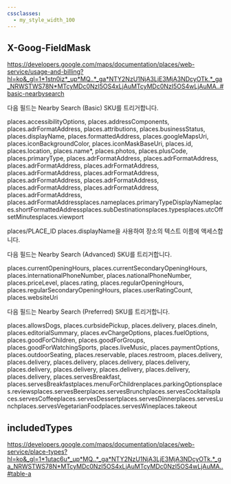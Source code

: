 ```yaml
---
cssclasses:
  - my_style_width_100
---
```



## X-Goog-FieldMask
https://developers.google.com/maps/documentation/places/web-service/usage-and-billing?hl=ko&_gl=1*1stn0iz*_up*MQ..*_ga*NTY2NzU1NjA3LjE3MjA3NDcyOTk.*_ga_NRWSTWS78N*MTcyMDc0NzI5OS4xLjAuMTcyMDc0NzI5OS4wLjAuMA..#basic-nearbysearch

다음 필드는 Nearby Search (Basic) SKU를 트리거합니다.

places.accessibilityOptions, places.addressComponents, places.adrFormatAddress, places.attributions, places.businessStatus, places.displayName, places.formattedAddress, places.googleMapsUri, places.iconBackgroundColor, places.iconMaskBaseUri, places.id, places.location, places.name*, places.photos, places.plusCode, places.primaryType, places.adrFormatAddress, places.adrFormatAddress, places.adrFormatAddress, places.adrFormatAddress, places.adrFormatAddress, places.adrFormatAddress, places.adrFormatAddress, places.adrFormatAddress, places.adrFormatAddress, places.adrFormatAddress, places.adrFormatAddress, places.adrFormatAddressplaces.nameplaces.primaryTypeDisplayNameplaces.shortFormattedAddressplaces.subDestinationsplaces.typesplaces.utcOffsetMinutesplaces.viewport

places/PLACE_ID places.displayName을 사용하여 장소의 텍스트 이름에 액세스합니다.

다음 필드는 Nearby Search (Advanced) SKU를 트리거합니다.

places.currentOpeningHours, places.currentSecondaryOpeningHours, places.internationalPhoneNumber, places.nationalPhoneNumber, places.priceLevel, places.rating, places.regularOpeningHours, places.regularSecondaryOpeningHours, places.userRatingCount, places.websiteUri

다음 필드는 Nearby Search (Preferred) SKU를 트리거합니다.

places.allowsDogs, places.curbsidePickup, places.delivery, places.dineIn, places.editorialSummary, places.evChargeOptions, places.fuelOptions, places.goodForChildren, places.goodForGroups, places.goodForWatchingSports, places.liveMusic, places.paymentOptions, places.outdoorSeating, places.reservable, places.restroom, places.delivery, places.delivery, places.delivery, places.delivery, places.delivery, places.delivery, places.delivery, places.delivery, places.delivery, places.delivery, places.servesBreakfast, places.servesBreakfastplaces.menuForChildrenplaces.parkingOptionsplaces.reviewsplaces.servesBeerplaces.servesBrunchplaces.servesCocktailsplaces.servesCoffeeplaces.servesDessertplaces.servesDinnerplaces.servesLunchplaces.servesVegetarianFoodplaces.servesWineplaces.takeout

## includedTypes 
https://developers.google.com/maps/documentation/places/web-service/place-types?hl=ko&_gl=1*1utac6u*_up*MQ..*_ga*NTY2NzU1NjA3LjE3MjA3NDcyOTk.*_ga_NRWSTWS78N*MTcyMDc0NzI5OS4xLjAuMTcyMDc0NzI5OS4wLjAuMA..#table-a

